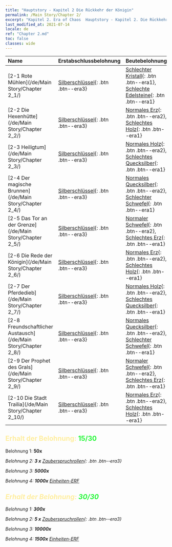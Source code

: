 ```yaml
---
title: "Hauptstory - Kapitel 2 Die Rückkehr der Königin"
permalink: /Main Story/Chapter 2/
excerpt: "Kapitel 2. Era of Chaos  Hauptstory - Kapitel 2. Die Rückkehr der Königin"
last_modified_at: 2021-07-14
locale: de
ref: "Chapter 2.md"
toc: false
classes: wide
---
```


  | Name |  Erstabschlussbelohnung | Beutebelohnung |
  |:------------|:------------|:------------| 
  | [2-1 Rote Mühlen](/de/Main Story/Chapter 2_1/) | [Silberschlüssel](/ItemsDE/con_693/){: .btn .btn--era3} | [Schlechter Kristall](/ItemsDE/mat_5/){: .btn .btn--era1}, [Schlechte Edelsteine](/ItemsDE/mat_4/){: .btn .btn--era1} |
  | [2-2 Die Hexenhütte](/de/Main Story/Chapter 2_2/) | [Silberschlüssel](/ItemsDE/con_693/){: .btn .btn--era3} | [Normales Erz](/ItemsDE/mat_6/){: .btn .btn--era2}, [Schlechtes Holz](/ItemsDE/mat_1/){: .btn .btn--era1} |
  | [2-3 Heiligtum](/de/Main Story/Chapter 2_3/) | [Silberschlüssel](/ItemsDE/con_693/){: .btn .btn--era3} | [Normales Holz](/ItemsDE/mat_7/){: .btn .btn--era2}, [Schlechtes Quecksilber](/ItemsDE/mat_2/){: .btn .btn--era1} |
  | [2-4 Der magische Brunnen](/de/Main Story/Chapter 2_4/) | [Silberschlüssel](/ItemsDE/con_693/){: .btn .btn--era3} | [Normales Quecksilber](/ItemsDE/mat_8/){: .btn .btn--era2}, [Schlechter Schwefel](/ItemsDE/mat_3/){: .btn .btn--era1} |
  | [2-5 Das Tor an der Grenze](/de/Main Story/Chapter 2_5/) | [Silberschlüssel](/ItemsDE/con_693/){: .btn .btn--era3} | [Normaler Schwefel](/ItemsDE/mat_9/){: .btn .btn--era2}, [Schlechtes Erz](/ItemsDE/mat_1/){: .btn .btn--era1} |
  | [2-6 Die Rede der Königin](/de/Main Story/Chapter 2_6/) | [Silberschlüssel](/ItemsDE/con_693/){: .btn .btn--era3} | [Normales Erz](/ItemsDE/mat_6/){: .btn .btn--era2}, [Schlechtes Holz](/ItemsDE/mat_1/){: .btn .btn--era1} |
  | [2-7 Der Pferdedieb](/de/Main Story/Chapter 2_7/) | [Silberschlüssel](/ItemsDE/con_693/){: .btn .btn--era3} | [Normales Holz](/ItemsDE/mat_7/){: .btn .btn--era2}, [Schlechtes Quecksilber](/ItemsDE/mat_2/){: .btn .btn--era1} |
  | [2-8 Freundschaftlicher Austausch](/de/Main Story/Chapter 2_8/) | [Silberschlüssel](/ItemsDE/con_693/){: .btn .btn--era3} | [Normales Quecksilber](/ItemsDE/mat_8/){: .btn .btn--era2}, [Schlechter Schwefel](/ItemsDE/mat_3/){: .btn .btn--era1} |
  | [2-9 Der Prophet des Grals](/de/Main Story/Chapter 2_9/) | [Silberschlüssel](/ItemsDE/con_693/){: .btn .btn--era3} | [Normaler Schwefel](/ItemsDE/mat_9/){: .btn .btn--era2}, [Schlechtes Erz](/ItemsDE/mat_1/){: .btn .btn--era1} |
  | [2-10 Die Stadt Trailia](/de/Main Story/Chapter 2_10/) | [Silberschlüssel](/ItemsDE/con_693/){: .btn .btn--era3} | [Normales Erz](/ItemsDE/mat_6/){: .btn .btn--era2}, [Schlechtes Holz](/ItemsDE/mat_1/){: .btn .btn--era1} |


## <span style="color: #ffeea0">Erhalt der Belohnung: </span><span style="color: #27f73a">15/30</span>

 Belohnung 1:  **50x** <i class="fas fa-gem"/>

 Belohnung 2: **3 x** [Zauberspruchrollen](/ItemsDE/con_694/){: .btn .btn--era3}

 Belohnung 3:  **5000x** <i class="fas fa-coins"/>

 Belohnung 4:  **1000x** [Einheiten-ERF](/ItemsDE/con_902/)



## <span style="color: #ffeea0">Erhalt der Belohnung: </span><span style="color: #27f73a">30/30</span>

 Belohnung 1:  **300x** <i class="fas fa-gem"/>

 Belohnung 2: **5 x** [Zauberspruchrollen](/ItemsDE/con_694/){: .btn .btn--era3}

 Belohnung 3:  **10000x** <i class="fas fa-coins"/>

 Belohnung 4:  **1500x** [Einheiten-ERF](/ItemsDE/con_902/)

